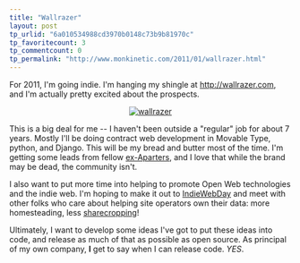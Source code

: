 ```yaml
---
title: "Wallrazer"
layout: post
tp_urlid: "6a010534988cd3970b0148c73b9b81970c"
tp_favoritecount: 3
tp_commentcount: 0
tp_permalink: "http://www.monkinetic.com/2011/01/wallrazer.html"
---
```

For 2011, I'm going indie. I'm hanging my shingle at <http://wallrazer.com>, and I'm actually pretty excited about the prospects.

<p style="text-align:center"><a href="http://wallrazer.com"><img src="http://wallrazer.com/wallrazer_block.png" alt="wallrazer" style="margin:0; border:0;" title="temporary logo by Tiff Chow - you rock!" /></a></p>

This is a big deal for me -- I haven't been outside a "regular" job for about 7 years. Mostly I'll be doing contract web development in Movable Type, python, and Django. This will be my bread and butter most of the time. I'm getting some leads from fellow [ex-Aparters](http://techcrunch.com/2010/09/21/video-egg-will-acquire-six-apart-and-rename-itself-say-media/), and I love that while the brand may be dead, the community isn't.

I also want to put more time into helping to promote Open Web technologies and the indie web. I'm hoping to make it out to [IndieWebDay](http://calagator.org/events/1250459571) and meet with other folks who care about helping site operators own their data: more homesteading, less [sharecropping](http://nomoresharecropping.org/2010/12/no-more-sharecropping/)!

Ultimately, I want to develop some ideas I've got to put these ideas into code, and release as much of that as possible as open source. As principal of my own company, **I** get to say when I can release code. *YES*.
